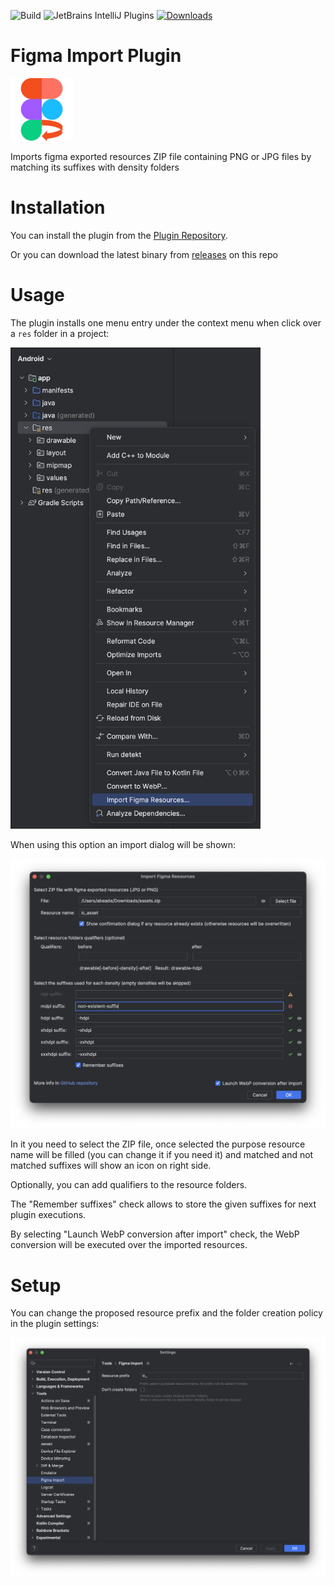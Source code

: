 ![Build](https://github.com/abeade/figma-import-plugin/workflows/Build/badge.svg)
![JetBrains IntelliJ Plugins](https://img.shields.io/jetbrains/plugin/v/12037-import-figma-resources.svg?color=green&style=plastic)
[![Downloads](https://img.shields.io/jetbrains/plugin/d/12037-import-figma.svg)](https://plugins.jetbrains.com/plugin/12037-import-figma)

# Figma Import Plugin
<img src="src/main/resources/META-INF/pluginIcon.svg" width="100" />

<!-- Plugin description -->
Imports figma exported resources ZIP file containing PNG or JPG files by matching its suffixes with density folders
<!-- Plugin description end -->

# Installation
You can install the plugin from the [Plugin Repository](https://plugins.jetbrains.com/plugin/12037-import-figma-resources).

Or you can download the latest binary from [releases](https://github.com/abeade/figma-import-plugin/releases) on this repo

# Usage
The plugin installs one menu entry under the context menu when click over a `res` folder in a project:

<img src="images/popup.png" width="400" />

When using this option an import dialog will be shown:

<img src="images/dialog.png" width="700" />

In it you need to select the ZIP file, once selected the purpose resource name will be filled (you can change it if you need it) and matched and not matched suffixes will show an icon on right side.

Optionally, you can add qualifiers to the resource folders.

The "Remember suffixes" check allows to store the given suffixes for next plugin executions.

By selecting "Launch WebP conversion after import" check, the WebP conversion will be executed over the imported resources.

# Setup
You can change the proposed resource prefix and the folder creation policy in the plugin settings:

<img src="images/settings.png" width="700" />
